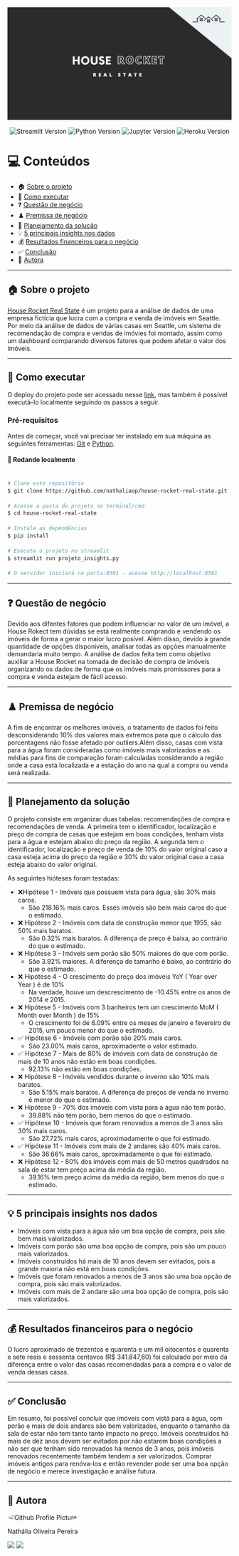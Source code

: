 <img alt="HouseRocket" title="HouseRocket" src="./assets/house-rocket-banner.png" />

<p align="center">
  <img alt="Streamlit Version" src="https://img.shields.io/badge/Streamlit-1.8.1-yellow?style=for-the-badge&logo=streamlit&color=FF4B4B" href = "https://docs.streamlit.io">
  <img alt="Python Version" src="https://img.shields.io/badge/Python-3.10.4-yellow?style=for-the-badge&logo=python&logoColor=yellow" href = "https://www.python.org/">
  <img alt="Jupyter Version" src="https://img.shields.io/badge/Jupyter-6.4.8-orange?style=for-the-badge&logo=Jupyter" href = "https://jupyter.org/try">
  <img alt="Heroku Version" src="https://img.shields.io/badge/Heroku-7.53.0-8c84bc?style=for-the-badge&logo=Heroku&logoColor=8c84bc" href = "https://dashboard.heroku.com">
</p>

💻 Conteúdos
=================
  * 🏠 [Sobre o projeto](#-sobre-o-projeto)
  * 🚀 [Como executar](#-como-executar)
  * ❓  [Questão de negócio](#-questao-de-negócio)
  * ♟️ [Premissa de negócio](#-premissa-de-negócio)
  * 📝 [Planejamento da solução](#-planejamento-da-solução)
  * 💡  [5 principais insights nos dados](#-5-principais-insights-nos-dados)
  * 💰  [Resultados financeiros para o negócio](#-resultados-financeiros-para-o-negócio)
  * ✅  [Conclusão](#-conclusão)
  * 🦸 [Autora](#-autora)

---

## 🏠 Sobre o projeto
[House Rocket Real State](https://house-rocket-real-state.herokuapp.com) é um projeto para a análise de dados de uma empresa fictícia que lucra com a compra e venda de imóveis em Seattle. Por meio da análise de dados de várias casas em Seattle, um sistema de recomendação de compra e vendas de imóvies foi montado, assim como um dashboard comparando diversos fatores que podem afetar o valor dos imóveis.

---

## 🚀 Como executar

O deploy do projeto pode ser acessado nesse [link](https://house-rocket-real-state.herokuapp.com), mas também é possível executá-lo localmente seguindo os passos a seguir.

### Pré-requisitos

Antes de começar, você vai precisar ter instalado em sua máquina as seguintes ferramentas:
[Git](https://git-scm.com) e [Python](https://www.python.org/). 

#### 🎲 Rodando localmente

```bash

# Clone este repositório
$ git clone https://github.com/nathaliaop/house-rocket-real-state.git

# Acesse a pasta do projeto no terminal/cmd
$ cd house-rocket-real-state

# Instale as dependências
$ pip install

# Execute o projeto no streamlit
$ streamlit run projeto_insights.py

# O servidor iniciará na porta:8501 - acesse http://localhost:8501 
```

---

## ❓ Questão de negócio

Devido aos difentes fatores que podem influenciar no valor de um imóvel, a House Rokect tem dúvidas se está realmente comprando e vendendo os imóveis de forma a gerar o maior lucro posível. Além disso, devido à grande quantidade de opções disponíveis, analisar todas as opções manualmente demandaria muito tempo. A análise de dados feita tem como objetivo auxiliar a House Rocket na tomada de decisão de compra de imóveis organizando os dados de forma que os imóveis mais promissores para a compra e venda estejam de fácil acesso.

---

## ♟️ Premissa de negócio
A fim de encontrar os melhores imóveis, o tratamento de dados foi feito desconsiderando 10% dos valores mais extremos para que o cálculo das porcentagens não fosse afetado por outliers.Além disso, casas com vista para a água foram consideradas como imóveis mais valorizados e as médias para fins de comparação foram calculadas considerando a região onde a casa está localizada e a estação do ano na qual a compra ou venda será realizada.

---

## 📝 Planejamento da solução
O projeto consiste em organizar duas tabelas: recomendações de compra e recomendações de venda. A primeira tem o identificador, localização e preço de compra de casas que estejam em boas condições, tenham vista para a água e estejam abaixo do preço da região. A segunda tem o identificador, localização e preço de venda de 10% do valor original caso a casa esteja acima do preço da região e 30% do valor original caso a casa esteja abaixo do valor original.

As seguintes hióteses foram testadas:

- ❌Hipótese 1 - Imóveis que possuem vista para água, são 30% mais caros.
  * São 218.16% mais caros. Esses imóveis são bem mais caros do que o estimado.
- ❌ Hipótese 2 - Imóveis com data de construção menor que 1955, são 50% mais baratos.
  * São 0.32% mais baratos. A diferença de preço é baixa, ao contrário do que o estimado.
- ❌ Hipótese 3 - Imóveis sem porão são 50% maiores do que com porão.
  * São 3.92% maiores. A diferença de tamanho é baixo, ao contrário do que o estimado.
- ❌ Hipótese 4 - O crescimento do preço dos imóveis YoY ( Year over Year ) é de 10%
  * Na verdade, houve um descrescimento de -10.45% entre os anos de 2014 e 2015.
- ❌ Hipótese 5 - Imóveis com 3 banheiros tem um crescimento MoM ( Month over Month ) de 15%
  * O crescimento foi de 6.09% entre os meses de janeiro e fevereiro de 2015, um pouco menor do que o estimado.
- ✅ Hipótese 6 - Imóveis com porão são 20% mais caros.
  * São 23.00% mais caros, aproximadente o valor estimado.
- ✅ Hipótese 7 - Mais de 80% de imóveis com data de construção de mais de 10 anos não estão em boas condições.
  * 92.13% não estão em boas condições.
- ❌ Hipótese 8 - Imóveis vendidos durante o inverno são 10% mais baratos.
  * São 5.15% mais baratos. A diferença de preços de venda no inverno é menor do que o estimado.
- ❌ Hipótese 9 - 70% dos imóveis com vista para a água não tem porão.
  * 39.88% não tem porão, bem menos do que o estimado.
- ✅ Hipótese 10 - Imóveis que foram renovados a menos de 3 anos são 30% mais caros.
  *  São 27.72% mais caros, aproximadamente o que foi estimado.
- ✅ Hipótese 11 - Imóveis com mais de 2 andares são 40% mais caros.
  -  São 36.66% mais caros, aproximadamente o que foi estimado.
- ❌ Hipótese 12 - 80% dos imóveis com mais de 50 metros quadrados na sala de estar tem preço acima da média da região.
  - 39.16% tem preço acima da média da região, bem menos do que o estimado.

---

## 💡 5 principais insights nos dados
* Imóveis com vista para a água são um boa opção de compra, pois são bem mais valorizados.
* Imóveis com porão são uma boa opção de compra, pois são um pouco mais valorizados.
* Imóveis construídos há mais de 10 anos devem ser evitados, pois a grande maioria não está em boas condições.
* Imóveis que foram renovados a menos de 3 anos são uma boa opção de compra, pois são mais valorizados.
* Imóveis com mais de 2 andare são uma boa opção de compra, pois são mais valorizados.

---

## 💰 Resultados financeiros para o negócio
O lucro aproximado de trezentos e quarenta e um mil oitocentos e quarenta e sete reais e sessenta centavos (R$ 341.847,60) foi calculado por meio da diferença entre o valor das casas recomendadas para a compra e o valor de venda dessas casas.

---

## ✅ Conclusão
Em resumo, foi possível concluir que imóveis com vistã para a água, com porão e mais de dois andares são bem valorizados, enquanto o tamanho da sala de estar não tem tanto tanto impacto no preço. Imóveis construídos há mais de dez anos devem ser evitados por não estarem boas condições a não ser que tenham sido renovados há menos de 3 anos, pois imóveis renovados recentemente também tendem a ser valorizados. Comprar imóveis antigos para renóva-los e então revender pode ser uma boa opção de negócio e merece investigação e análise futura.

---

## 🦸 Autora
<img alt="Github Profile Picture" src="https://avatars.githubusercontent.com/nathaliaop" style="border-radius: 50%;" width="100px;"/>

Nathália Oliveira Pereira

<div> 
  <a href = "mailto:np.nathaliapereira@gmail.com"><img src="https://img.shields.io/badge/-Gmail-e13d2f?style=for-the-badge&logo=gmail&logoColor=white" target="_blank"></a>
  <a href="https://www.linkedin.com/in/nathalia-oliveira-pereira" target="_blank"><img src="https://img.shields.io/badge/-LinkedIn-%230077B5?style=for-the-badge&logo=linkedin&logoColor=white" target="_blank"></a> 
</div>
